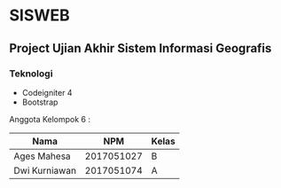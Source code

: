 # SISWEB
## Project Ujian Akhir Sistem Informasi Geografis

### Teknologi

- Codeigniter 4
- Bootstrap

Anggota Kelompok 6 : 

| Nama                      | NPM        | Kelas |
| ------------------------- | ---------- | ----- |
| Ages Mahesa               | 2017051027 | B     |
| Dwi Kurniawan             | 2017051074 | A     |
